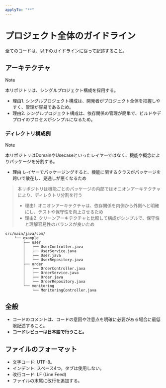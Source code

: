 ```yaml
---
applyTo: "**"
---
```


# プロジェクト全体のガイドライン

全てのコードは、以下のガイドラインに従って記述すること。

## アーキテクチャ
> [!NOTE]
>
> 本リポジトリは、シングルプロジェクト構成を採用する。
>  * 理由1. シングルプロジェクト構成は、開発者がプロジェクト全体を把握しやすく、管理が容易であるため。
>  * 理由2. シングルプロジェクト構成は、依存関係の管理が簡単で、ビルドやデプロイのプロセスがシンプルになるため。
>
### ディレクトリ構成例

> [!NOTE]
>
> 本リポジトリはDomainやUsecaseといったレイヤーではなく、機能や概念によりパッケージを分割する。
>  * 理由 レイヤーでパッケージングすると、機能に関するクラスがパッケージを跨いで散在し、見通しが悪くなるため

> 本リポジトリは機能ごとのパッケージの内部ではオニオンアーキテクチャにより、ディレクトリ分割を行う
>  * 理由1.  オニオンアーキテクチャは、依存関係を内側から外側へと明確にし、テストや保守性を向上させるため
>  * 理由2. クリーンアーキテクチャと比較して構成がシンプルで、保守性と理解容易性のバランスが良いため
>

<!-- NOTEで記した内容を基に、src/main/java/com/example以下のディレクトリをツリーで示す.  
* 機能ごとのパッケージ分割を行う
  * 例: src/main/java/com/example/user, src/main/java/com/example/order
  * 監視やログ、セキュリティなどの共通機能は、関心事ごとにパッケージを分割する
* src/main/java/com/example/manage, src/main/java/com/example/monitoring
-->
```plaintext
src/main/java/com/
    └── example
        ├── user
        │   ├── UserController.java
        │   ├── UserService.java
        │   ├── User.java
        │   └── UserRepository.java
        ├── order
        │   ├── OrderController.java
        │   ├── OrderService.java
        │   ├── Order.java
        │   └── OrderRepository.java
        └── monitoring
            └── MonitoringController.java
```

## 全般

- コードのコメントは、コードの意図や注意点を明確に必要がある場合に最低限記述すること。
- **コードレビューは日本語で行うこと。**

## ファイルのフォーマット

- 文字コード: UTF-8。
- インデント: スペース4つ。タブは使用しない。
- 改行コード: LF (Line Feed)
- ファイルの末尾に改行を追加する。

